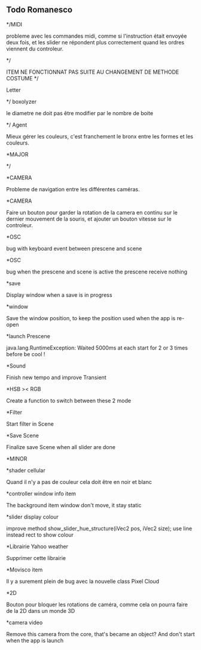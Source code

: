 Todo Romanesco
--


*/MIDI

probleme avec les commandes midi, comme si l'instruction était envoyée deux fois, et les slider ne répondent plus correctement quand les ordres viennent du controleur.


*/

ITEM NE FONCTIONNAT PAS SUITE AU CHANGEMENT DE METHODE COSTUME
*/

Letter

*/ boxolyzer

le diametre ne doit pas être modifier par le nombre de boite

*/ Agent

Mieux gérer les couleurs, c'est franchement le bronx entre les formes et les couleurs.




*MAJOR

*/



*CAMERA

Probleme de navigation entre les différentes caméras.

*CAMERA

Faire un bouton pour garder la rotation de la camera en continu sur le dernier mouvement de la souris, et ajouter un bouton vitesse sur le controleur.

*OSC

bug with keyboard event between prescene and scene

*OSC

bug when the prescene and scene is active the prescene receive nothing



*save

Display window when a save is in progress

*window

Save the window position, to keep the position used when the app is re-open

*launch Prescene

java.lang.RuntimeException: Waited 5000ms at each start for 2 or 3 times before be cool !

*Sound

Finish new tempo and improve Transient


*HSB >< RGB

Create a function to switch between these 2 mode

*Filter

Start filter in Scene

*Save Scene

Finalize save Scene when all slider are done







*MINOR




*shader cellular

Quand il n'y a pas de couleur cela doit être en noir et blanc


*controller window info item

The background item window don't move, it stay static

*slider display colour

improve method show_slider_hue_structure(iVec2 pos, iVec2 size);
use line instead rect to show colour

*Librairie Yahoo weather

Supprimer cette librairie

*Movisco item

Il y a surement plein de bug avec la nouvelle class Pixel Cloud

*2D

Bouton pour bloquer les rotations de caméra, comme cela on pourra faire de la 2D dans un monde 3D

*camera video

Remove this camera from the core, that's became an object? And don't start when the app is launch



